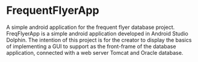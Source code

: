# FrequentFlyerApp
 A simple android application for the frequent flyer database project.  FreqFlyerApp is a simple android application developed in Android Studio Dolphin. The intention of this project is for the creator to display the basics of implementing a GUI to support as the front-frame of the database application, connected with a web server Tomcat and Oracle database.
